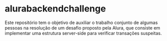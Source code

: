 # alurabackendchallenge
Este repositório tem o objetivo de auxiliar o trabalho conjunto de algumas pessoas na resolução de um desafio proposto pela Alura, que consiste em implementar uma estrutura server-side para verificar transações suspeitas.
